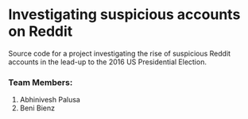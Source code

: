 # Investigating suspicious accounts on Reddit
Source code for a project investigating the rise of suspicious Reddit accounts in the lead-up to the 2016 US Presidential Election.

### Team Members:

1. Abhinivesh Palusa
2. Beni Bienz
